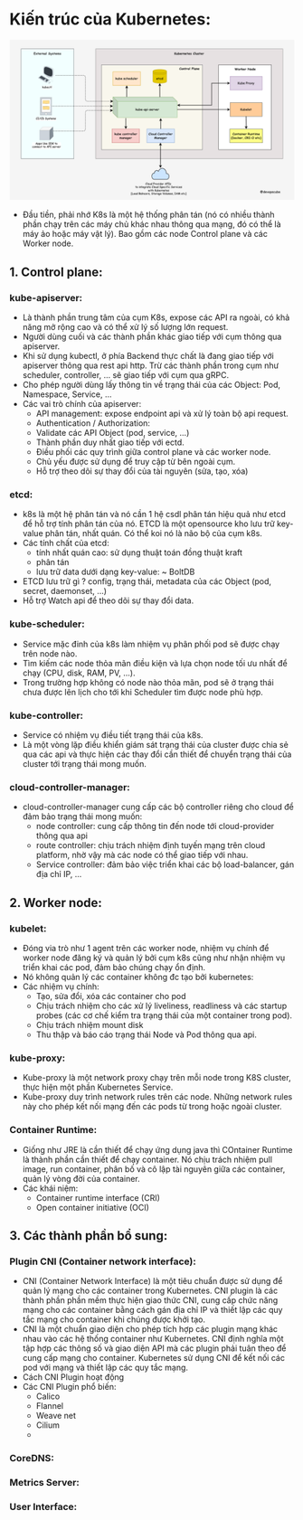 # Kiến trúc của Kubernetes:
![image info](./k8s-architecture.drawio-1.png)

- Đầu tiền, phải nhớ K8s là một hệ thống phân tán (nó có nhiều thành phần chạy trên các máy chủ khác nhau thông qua mạng, đó có thể là máy ảo hoặc máy vật lý). Bao gồm các node Control plane và các Worker node.

## 1. Control plane:
### kube-apiserver:
- Là thành phần trung tâm của cụm K8s, expose các API ra ngoài, có khả năng mở rộng cao và có thể xử lý số lượng lớn request.
- Người dùng cuối và các thành phần khác giao tiếp với cụm thông qua apiserver.
- Khi sử dụng kubectl, ở phía Backend thực chất là đang giao tiếp với apiserver thông qua rest api http. Trừ các thành phần trong cụm như scheduler, controller, ... sẽ giao tiếp với cụm qua gRPC.
- Cho phép người dùng lấy thông tin về trạng thái của các Object: Pod, Namespace, Service, ...
- Các vai trò chính của apiserver:
    - API management: expose endpoint api và xử lý toàn bộ api request. 
    - Authentication / Authorization:
    - Validate các API Object (pod, service, ...)
    - Thành phần duy nhất giao tiếp với ectd.
    - Điều phối các quy trình giữa control plane và các worker node.
    - Chủ yếu được sử dụng để truy cập từ bên ngoài cụm.
    - Hỗ trợ theo dõi sự thay đổi của tài nguyên (sửa, tạo, xóa)

### etcd:
- k8s là một hệ phân tán và nó cần 1 hệ csdl phân tán hiệu quả như etcd để hỗ trợ tính phân tán của nó. ETCD là một opensource kho lưu trữ key-value phân tán, nhất quán. Có thể koi nó là não bộ của cụm k8s.
- Các tính chất của etcd:
    - tính nhất quán cao: sử dụng thuật toán đồng thuật kraft
    - phân tán
    - lưu trữ data dưới dạng key-value: ~ BoltDB
- ETCD lưu trữ gì ? config, trạng thái, metadata của các Object (pod, secret, daemonset, ...)
- Hỗ trợ Watch api để theo dõi sự thay đổi data.

### kube-scheduler: 
- Service mặc đinh của k8s làm nhiệm vụ phân phối pod sẽ được chạy trên node nào.
- Tìm kiếm các node thỏa mãn điều kiện và lựa chọn node tối ưu nhất để chạy (CPU, disk, RAM, PV, ...).
- Trong trường hợp không có node nào thỏa mãn, pod sẽ ở trạng thái chưa được lên lịch cho tới khi Scheduler tìm được node phù hợp.


### kube-controller:
- Service có nhiệm vụ điều tiết trạng thái của k8s.
- Là một vòng lặp điều khiển giám sát trạng thái của cluster được chia sẻ qua các api và thực hiện các thay đổi cần thiết để chuyển trạng thái của cluster tới trạng thái mong muốn.

### cloud-controller-manager:
- cloud-controller-manager cung cấp các bộ controller riêng cho cloud để đảm bảo trạng thái mong muốn:
    - node controller: cung cấp thông tin đến node tới cloud-provider thông qua api
    - route controller: chịu trách nhiệm định tuyến mạng trên cloud platform, nhờ vậy mà các node có thể giao tiếp với nhau.
    - Service controller: đảm bảo việc triển khai các bộ load-balancer, gán địa chỉ IP, ...


## 2. Worker node:
### kubelet:
- Đóng via trò như 1 agent trên các worker node, nhiệm vụ chính để worker node đăng ký và quản lý bởi cụm k8s cũng như nhận nhiệm vụ triển khai các pod, đảm bảo chúng chạy ổn định. 
- Nó không quản lý các container không đc tạo bởi kubernetes:
- Các nhiệm vụ chính:
    - Tạo, sửa đổi, xóa các container cho pod
    - Chịu trách nhiệm cho các xử lý liveliness, readliness và các startup probes (các cơ chế kiểm tra trạng thái của một container trong pod).
    - Chịu trách nhiệm mount disk
    - Thu thập và báo cáo trạng thái Node và Pod thông qua api.


### kube-proxy:
- Kube-proxy là một network proxy chạy trên mỗi node trong K8S cluster, thực hiện một phần Kubernetes Service. 
- Kube-proxy duy trình network rules trên các node. Những network rules này cho phép kết nối mạng đến các pods từ trong hoặc ngoài cluster.

### Container Runtime:
- Giống như JRE là cần thiết để chạy ứng dụng java thì COntainer Runtime là thành phần cần thiết để chạy container. Nó chịu trách nhiệm pull image, run container, phân bố và cô lập tài nguyên giữa các container, quản lý vòng đời của container.
- Các khái niệm:
    - Container runtime interface (CRI)
    - Open container initiative (OCI)
    

## 3. Các thành phần bổ sung:
### Plugin CNI (Container network interface):
- CNI (Container Network Interface) là một tiêu chuẩn được sử dụng để quản lý mạng cho các container trong Kubernetes. CNI plugin là các thành phần phần mềm thực hiện giao thức CNI, cung cấp chức năng mạng cho các container bằng cách gán địa chỉ IP và thiết lập các quy tắc mạng cho container khi chúng được khởi tạo.
- CNI là một chuẩn giao diện cho phép tích hợp các plugin mạng khác nhau vào các hệ thống container như Kubernetes. CNI định nghĩa một tập hợp các thông số và giao diện API mà các plugin phải tuân theo để cung cấp mạng cho container. Kubernetes sử dụng CNI để kết nối các pod với mạng và thiết lập các quy tắc mạng.
- Cách CNI Plugin hoạt động
- Các CNI Plugin phổ biến:
    - Calico
    - Flannel
    - Weave net
    - Cilium
    - 

### CoreDNS:
### Metrics Server:
### User Interface: